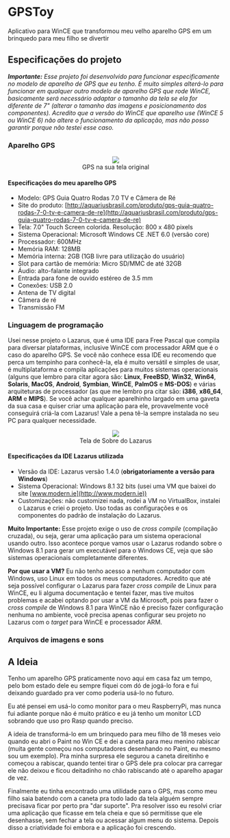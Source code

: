 # GPSToy
Aplicativo para WinCE que transformou meu velho aparelho GPS em um brinquedo para meu filho se divertir

## Especificações do projeto

_**Importante:** Esse projeto foi desenvolvido para funcionar especificamente no modelo de aparelho de GPS que eu tenho. É muito simples alterá-lo para funcionar em qualquer outro modelo de aparelho GPS que rode WinCE, basicamente será necessário adaptar o tamanho da tela se ela for diferente de 7" (alterar o tamanho das imagens e posicionamento dos componentes). Acredito que a versão do WinCE que aparelho use (WinCE 5 ou WinCE 6) não altere o funcionamento da aplicação, mas não posso garantir porque não testei esse caso._

### Aparelho GPS

<p align="center">
  <img src="http://marti.com.br/img/gps_001.jpg">
  <br>
  GPS na sua tela original
</p>

#### Especificações do meu aparelho GPS
* Modelo: GPS Guia Quatro Rodas 7.0 TV e Câmera de Ré
* Site do produto: [http://aquariusbrasil.com/produto/gps-guia-quatro-rodas-7-0-tv-e-camera-de-re](http://aquariusbrasil.com/produto/gps-guia-quatro-rodas-7-0-tv-e-camera-de-re)
* Tela: 7.0" Touch Screen colorida. Resolução: 800 x 480 pixels
* Sistema Operacional: Microsoft Windows CE .NET 6.0 (versão core)
* Processador: 600MHz
* Memória RAM: 128MB
* Memória interna: 2GB (1GB livre para utilização do usuário)
* Slot para cartão de memória: Micro SD/MMC de até 32GB
* Áudio: alto-falante integrado
* Entrada para fone de ouvido estéreo de 3.5 mm
* Conexões: USB 2.0
* Antena de TV digital
* Câmera de ré
* Transmissão FM

### Linguagem de programação

Usei nesse projeto o Lazarus, que é uma IDE para Free Pascal que compila para diversar plataformas, inclusive WinCE com processador ARM que é o caso do aparelho GPS. Se você não conhece essa IDE eu recomendo que perca um tempinho para conhecê-la, ela é muito versátil e simples de usar, é multiplataforma e compila aplicações para muitos sistemas operacionais (alguns que lembro para citar agora são: **Linux**, **FreeBSD**, **Win32**, **Win64**, **Solaris**, **MacOS**, **Android**, **Symbian**, **WinCE**, **PalmOS** e **MS-DOS**) e várias arquiteturas de processador (as que me lembro pra citar são: **i386**, **x86_64**, **ARM** e **MIPS**). Se você achar qualquer aparelhinho largado em uma gaveta da sua casa e quiser criar uma aplicação para ele, provavelmente você conseguirá criá-la com Lazarus! Vale a pena tê-la sempre instalada no seu PC para qualquer necessidade.

<p align="center">
  <img src="http://marti.com.br/img/lazarus_about.jpg">
  <br>
  Tela de Sobre do Lazarus
</p>

#### Especificações da IDE Lazarus utilizada
* Versão da IDE: Lazarus versão 1.4.0 (**obrigatoriamente a versão para Windows**)
* Sistema Operacional: Windows 8.1 32 bits (usei uma VM que baixei do site [www.modern.ie](http://www.modern.ie))
* Customizações: não customizei nada, rodei a VM no VirtualBox, instalei o Lazarus e criei o projeto. Uso todas as configurações e os componentes do padrão de instalação do Lazarus.

**Muito Importante:**
Esse projeto exige o uso de _cross compile_ (compilação cruzada), ou seja, gerar uma aplicação para um sistema operacional usando outro. Isso acontece porque vamos usar o Lazarus rodando sobre o Windows 8.1 para gerar um executável para o Windows CE, veja que são sistemas operacionais completamente diferentes.

**Por que usar a VM?** Eu não tenho acesso a nenhum computador com Windows, uso Linux em todos os meus computadores. Acredito que até seja possível configurar o Lazarus para fazer _cross compile_ de Linux para WinCE, eu li alguma documentação e tentei fazer, mas tive muitos problemas e acabei optando por usar a VM da Microsoft, pois para fazer o _cross compile_ de Windows 8.1 para WinCE não é preciso fazer configuração nenhuma no ambiente, você precisa apenas configurar seu projeto no Lazarus com o _target_ para WinCE e processador ARM.

### Arquivos de imagens e sons

## A Ideia

Tenho um aparelho GPS praticamente novo aqui em casa faz um tempo, pelo bom estado dele eu sempre fiquei com dó de jogá-lo fora e fui deixando guardado pra ver como poderia usá-lo no futuro.

Eu até pensei em usá-lo como monitor para o meu RaspberryPi, mas nunca fui adiante porque não é muito prático e eu já tenho um monitor LCD sobrando que uso pro Rasp quando preciso.

A ideia de transformá-lo em um brinquedo para meu filho de 18 meses veio quando eu abri o Paint no Win CE e dei a caneta para meu menino rabiscar (muita gente começou nos computadores desenhando no Paint, eu mesmo sou um exemplo). Pra minha surpresa ele segurou a caneta direitinho e começou a rabiscar, quando tentei tirar o GPS dele pra colocar pra carregar ele não deixou e ficou deitadinho no chão rabiscando até o aparelho apagar de vez.

Finalmente eu tinha encontrado uma utilidade para o GPS, mas como meu filho saia batendo com a caneta pra todo lado da tela  alguém sempre precisava ficar por perto pra "dar suporte". Pra resolver isso eu resolvi criar uma aplicação que ficasse em tela cheia e que só permitisse que ele desenhasse, sem fechar a tela ou acessar algum menu do sistema. Depois disso a criatividade foi embora e a aplicação foi crescendo.

